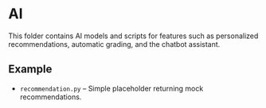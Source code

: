 # AI

This folder contains AI models and scripts for features such as personalized recommendations, automatic grading, and the chatbot assistant.

## Example

- `recommendation.py` – Simple placeholder returning mock recommendations.

